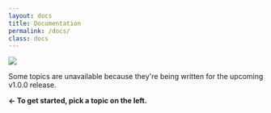 ```yaml
---
layout: docs
title: Documentation
permalink: /docs/
class: docs
---
```


![](/assets/img/docs/home.jpg)

Some topics are unavailable because they're being written for the upcoming
v1.0.0 release.

**← To get started, pick a topic on the left.**

